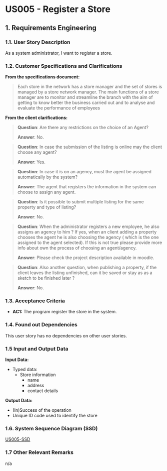 # US005 - Register a Store

## 1. Requirements Engineering


### 1.1. User Story Description

As a system administrator, I want to register a store.

### 1.2. Customer Specifications and Clarifications
**From the specifications document:**

> Each store in the network has a store manager and the set of stores is managed by a store network
manager. The main functions of a store manager are to monitor and streamline the branch with the
aim of getting to know better the business carried out and to analyse and evaluate the performance
of employees

**From the client clarifications:**

> **Question**: Are there any restrictions on the choice of an Agent?
>
> **Answer**: No.

> **Question**: In case the submission of the listing is online may the client choose any agent?
>
> **Answer**: Yes.

> **Question**: In case it is on an agency, must the agent be assigned automatically by the system?
>
> **Answer**: The agent that registers the information in the system can choose to assign any agent.

> **Question**: Is it possible to submit multiple listing for the same property and type of listing?
>
> **Answer**: No.

> **Question**: When the administrator registers a new employee, he also assigns an agency to him ? If yes, when an client adding a property chooses the agent he is also choosing the agency ( which is the one assigned to the agent selected). If this is not true please provide more info about own the process of choosing an agent/agency.
>
> **Answer**: Please check the project description available in moodle.

> **Question**: Also another question, when publishing a property, if the client leaves the listing unfinished, can it be saved or stay as as a sketch to be finished later ?
>
> **Answer**: No.

### 1.3. Acceptance Criteria

* **AC1:** The program register the store in the system.

### 1.4. Found out Dependencies

This user story has no dependencies on other user stories.

### 1.5 Input and Output Data

**Input Data:**

* Typed data:
    * Store information
        * name
        * address
        * contact details

**Output Data:**

* (In)Success of the operation
* Unique ID code used to identify the store

### 1.6. System Sequence Diagram (SSD)

[US005-SSD](puml/us005-system-sequence-diagram.puml)

### 1.7 Other Relevant Remarks
n/a